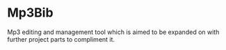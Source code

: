 # Mp3Bib
Mp3 editing and management tool which is aimed to be expanded on with further project parts to compliment it.
